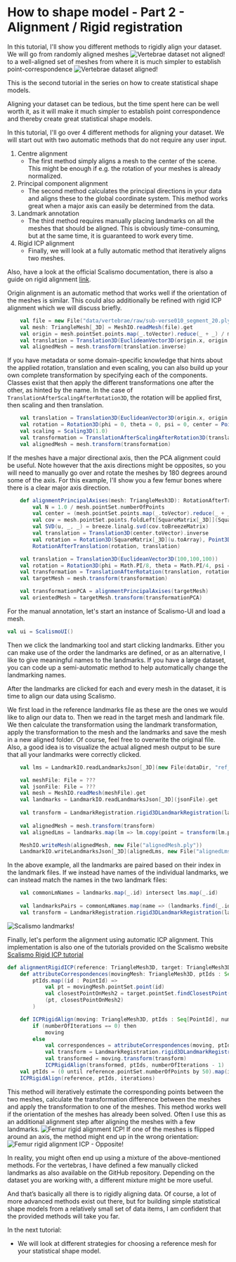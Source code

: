 # How to shape model - Part 2 - Alignment / Rigid registration

In this tutorial, I'll show you different methods to rigidly align your dataset. We will go from randomly aligned meshes ![Vertebrae dataset not aligned!](/img/vertebrae/all_raw.png) to a well-aligned set of meshes from where it is much simpler to establish point-correspondence ![Vertebrae dataset aligned!](/img/vertebrae/all_aligned.png) 

<!-- Hi and welcome to “Coding with Dennis” - my name is Dennis  -->
This is the second tutorial in the series on how to create statistical shape models. 

Aligning your dataset can be tedious, but the time spent here can be well worth it, as it will make it much simpler to establish point correspondence and thereby create great statistical shape models.

In this tutorial, I'll go over 4 different methods for aligning your dataset.
We will start out with two automatic methods that do not require any user input.
1. Centre alignment
    * The first method simply aligns a mesh to the center of the scene. This might be enough if e.g. the rotation of your meshes is already normalized. 
2. Principal component alignment
    * The second method calculates the principal directions in your data and aligns these to the global coordinate system. This method works great when a major axis can easily be determined from the data.
3. Landmark annotation
    * The third method requires manually placing landmarks on all the meshes that should be aligned. This is obviously time-consuming, but at the same time, it is guaranteed to work every time.
4. Rigid ICP alignment
    * Finally, we will look at a fully automatic method that iteratively aligns two meshes.

Also, have a look at the official Scalismo documentation, there is also a guide on rigid alignment [link](https://scalismo.org/docs/Tutorials/tutorial02).

Origin alignment is an automatic method that works well if the orientation of the meshes is similar. This could also additionally be refined with rigid ICP alignment which we will discuss briefly.
```scala
    val file = new File("data/vertebrae/raw/sub-verse010_segment_20.ply")
    val mesh: TriangleMesh[_3D] = MeshIO.readMesh(file).get
    val origin = mesh.pointSet.points.map(_.toVector).reduce(_ + _) / mesh.pointSet.numberOfPoints
    val translation = Translation3D(EuclideanVector3D(origin.x, origin.y, origin.z))
    val alignedMesh = mesh.transform(translation.inverse)
```
If you have metadata or some domain-specific knowledge that hints about the applied rotation, translation and even scaling, you can also build up your own complete transformation by specifying each of the components. Classes exist that then apply the different transformations one after the other, as hinted by the name. In the case of `TranslationAfterScalingAfterRotation3D`, the rotation will be applied first, then scaling and then translation. 
```scala
    val translation = Translation3D(EuclideanVector3D(origin.x, origin.y, origin.z))
    val rotation = Rotation3D(phi = 0, theta = 0, psi = 0, center = Point3D(0, 0, 0))
    val scaling = Scaling3D(1.0)
    val transformation = TranslationAfterScalingAfterRotation3D(translation, scaling, rotation)
    val alignedMesh = mesh.transform(transformation)
```

If the meshes have a major directional axis, then the PCA alignment could be useful. Note however that the axis directions might be opposites, so you will need to manually go over and rotate the meshes by 180 degrees around some of the axis. For this example, I'll show you a few femur bones where there is a clear major axis direction.
```scala
    def alignmentPrincipalAxises(mesh: TriangleMesh3D): RotationAfterTranslation[_3D] =
        val N = 1.0 / mesh.pointSet.numberOfPoints
        val center = (mesh.pointSet.points.map(_.toVector).reduce(_ + _) / mesh.pointSet.numberOfPoints).toPoint
        val cov = mesh.pointSet.points.foldLeft[SquareMatrix[_3D]](SquareMatrix.zeros)((acc, e) => acc + (e - center).outer(e - center)) * N
        val SVD(u, _, _) = breeze.linalg.svd(cov.toBreezeMatrix)
        val translation = Translation3D(center.toVector).inverse
        val rotation = Rotation3D(SquareMatrix[_3D](u.toArray), Point3D(0, 0, 0)).inverse
        RotationAfterTranslation(rotation, translation)

    val translation = Translation3D(EuclideanVector3D(100,100,100))
    val rotation = Rotation3D(phi = Math.PI/8, theta = Math.PI/4, psi = Math.PI/2, center = Point3D(0, 0, 0))
    val transformation = TranslationAfterRotation(translation, rotation)
    val targetMesh = mesh.transform(transformation)

    val transformationPCA = alignmentPrincipalAxises(targetMesh)
    val orientedMesh = targetMesh.transform(transformationPCA)
```

For the manual annotation, let's start an instance of Scalismo-UI and load a mesh. 

```scala 
val ui = ScalismoUI()
```

Then we click the landmarking tool and start clicking landmarks. Either you can make use of the order the landmarks are defined, or as an alternative, I like to give meaningful names to the landmarks. If you have a large dataset, you can code up a semi-automatic method to help automatically change the landmarking names.

After the landmarks are clicked for each and every mesh in the dataset, it is time to align our data using Scalismo. 

We first load in the reference landmarks file as these are the ones we would like to align our data to.
Then we read in the target mesh and landmark file. We then calculate the transformation using the landmark transformation, apply the transformation to the mesh and the landmarks and save the mesh in a new aligned folder. Of course, feel free to overwrite the original file. Also, a good idea is to visualize the actual aligned mesh output to be sure that all your landmarks were correctly clicked. 

```scala 
    val lms = LandmarkIO.readLandmarksJson[_3D](new File(dataDir, "ref_20.json")).get

    val meshFile: File = ???
    val jsonFile: File = ???
    val mesh = MeshIO.readMesh(meshFile).get
    val landmarks = LandmarkIO.readLandmarksJson[_3D](jsonFile).get
    
    val transform = LandmarkRegistration.rigid3DLandmarkRegistration(landmarks, lms, Point3D(0,0,0))
    
    val alignedMesh = mesh.transform(transform)
    val alignedLms = landmarks.map(lm => lm.copy(point = transform(lm.point)))

    MeshIO.writeMesh(alignedMesh, new File("alignedMesh.ply"))
    LandmarkIO.writeLandmarksJson[_3D](alignedLms, new File("alignedLms.json"))
```
In the above example, all the landmarks are paired based on their index in the landmark files. If we instead have names of the individual landmarks, we can instead match the names in the two landmark files:
```scala 
    val commonLmNames = landmarks.map(_.id) intersect lms.map(_.id)
    
    val landmarksPairs = commonLmNames.map(name => (landmarks.find(_.id == name).get.point, lms.find(_.id == name).get.point))
    val transform = LandmarkRegistration.rigid3DLandmarkRegistration(landmarksPairs, Point3D(0,0,0))
```

![Scalismo landmarks!](/img/scalismo_landmarks.png)


Finally, let's perform the alignment using automatic ICP alignment. This implementation is also one of the tutorials provided on the Scalismo website [Scalismo Rigid ICP tutorial](https://scalismo.org/docs/Tutorials/tutorial10)

```scala
def alignmentRigidICP(reference: TriangleMesh3D, target: TriangleMesh3D, numOfPoints: Int, iterations: Int): TriangleMesh3D = 
    def attributeCorrespondences(movingMesh: TriangleMesh3D, ptIds : Seq[PointId]) : Seq[(Point3D, Point3D)] = 
        ptIds.map((id : PointId) =>
            val pt = movingMesh.pointSet.point(id)
            val closestPointOnMesh2 = target.pointSet.findClosestPoint(pt).point
            (pt, closestPointOnMesh2)
        )

    def ICPRigidAlign(moving: TriangleMesh3D, ptIds : Seq[PointId], numberOfIterations : Int) : TriangleMesh3D = 
        if (numberOfIterations == 0) then 
            moving 
        else 
            val correspondences = attributeCorrespondences(moving, ptIds)
            val transform = LandmarkRegistration.rigid3DLandmarkRegistration(correspondences, center = Point(0, 0, 0))
            val transformed = moving.transform(transform)
            ICPRigidAlign(transformed, ptIds, numberOfIterations - 1)
    val ptIds = (0 until reference.pointSet.numberOfPoints by 50).map(i => PointId(i))
    ICPRigidAlign(reference, ptIds, iterations)
```
This method will iteratively estimate the corresponding points between the two meshes, calculate the transformation difference between the meshes and apply the transformation to one of the meshes. This method works well if the orientation of the meshes has already been solved. Often I use this as an additional alignment step after aligning the meshes with a few landmarks. 
![Femur rigid alignment ICP!](/img/align_rigid.gif)
If one of the meshes is flipped around an axis, the method might end up in the wrong orientation:
![Femur rigid alignment ICP - Opposite!](/img/align_rigid_opposite.gif)

In reality, you might often end up using a mixture of the above-mentioned methods. For the vertebras, I have defined a few manually clicked landmarks as also available on the GitHub repository.
Depending on the dataset you are working with, a different mixture might be more useful.

And that’s basically all there is to rigidly aligning data. Of course, a lot of more advanced methods exist out there, but for building simple statistical shape models from a relatively small set of data items, I am confident that the provided methods will take you far.

In the next tutorial:
* We will look at different strategies for choosing a reference mesh for your statistical shape model.


<!-- That was all for this video. Remember to give the video a like, comment below with your own shape model project and of course subscribe to the channel for more content like this.
See you in the next video! -->
